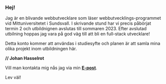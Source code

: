 ### Hej!

Jag är en blivande webbutvecklare som läser webbutvecklings-programmet vid Mittuniversitetet i Sundsvall. I skrivande stund har vi precis påbörjat termin 2 och utbildnignen avslutas till sommaren 2023. Efter avslutad utbilning hoppas jag vara på god väg till att bli en full-stack utvecklare!

Detta konto kommer att användas i studiesyfte och planen är att samla mina olika projekt inom utbildningen här.

**// Johan Hasselrot**

Vill man kontakta mig nås jag via min **[E-post](mailto:joha2117@student.miun.se)**.

Lev väl!
